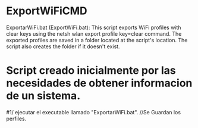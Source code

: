 # ExportWiFiCMD
ExportarWiFi.bat (ExportWiFi.bat):  This script exports WiFi profiles with clear keys using the netsh wlan export profile key=clear command. The exported profiles are saved in a folder located at the script's location. The script also creates the folder if it doesn't exist.

# Script creado inicialmente por las necesidades de obtener informacion de un sistema.

#1/ ejecutar el executable llamado "ExportarWiFi.bat". //Se Guardan los perfiles.

